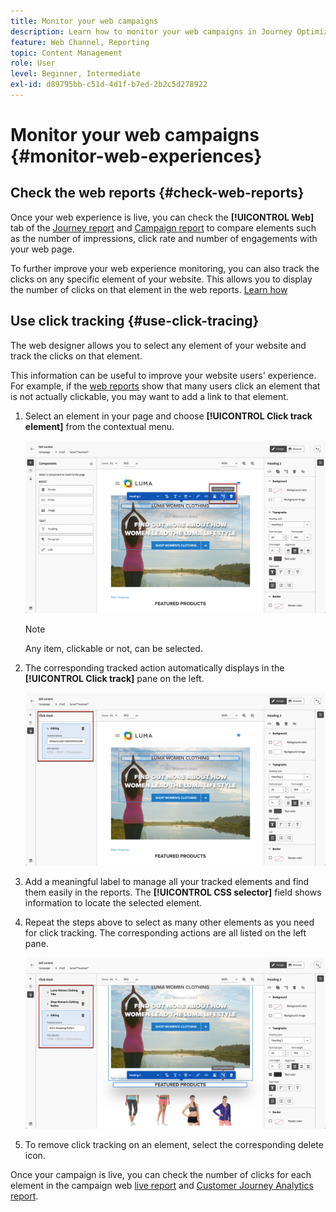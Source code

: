 ```yaml
---
title: Monitor your web campaigns
description: Learn how to monitor your web campaigns in Journey Optimizer
feature: Web Channel, Reporting
topic: Content Management
role: User
level: Beginner, Intermediate
exl-id: d89795bb-c51d-4d1f-b7ed-2b2c5d278922
---
```

# Monitor your web campaigns {#monitor-web-experiences}

## Check the web reports {#check-web-reports}

Once your web experience is live, you can check the **[!UICONTROL Web]** tab of the  [Journey report](../reports/journey-global-report-cja-web.md) and [Campaign report](../reports/campaign-global-report-cja-web.md) to compare elements such as the number of impressions, click rate and number of engagements with your web page.

<!--You can check the **[!UICONTROL Web]** tab of the campaign reports. Learn more on the campaign web [live report](../reports/campaign-live-report.md#web-tab) and [global report](../reports/campaign-global-report-cja.md#web).-->

To further improve your web experience monitoring, you can also track the clicks on any specific element of your website. This allows you to display the number of clicks on that element in the web reports. [Learn how](#use-click-tracing)

## Use click tracking {#use-click-tracing}

The web designer allows you to select any element of your website and track the clicks on that element.

 This information can be useful to improve your website users' experience. For example, if the [web reports](../reports/campaign-global-report-cja-web.md) show that many users click an element that is not actually clickable, you may want to add a link to that element.

1. Select an element in your page and choose **[!UICONTROL Click track element]** from the contextual menu.

    ![](assets/web-designer-click-track.png)
    
    >[!NOTE]
    >
    >Any item, clickable or not, can be selected.

1. The corresponding tracked action automatically displays in the **[!UICONTROL Click track]** pane on the left. 

    ![](assets/web-designer-click-track-pane.png)

1. Add a meaningful label to manage all your tracked elements and find them easily in the reports. The **[!UICONTROL CSS selector]** field shows information to locate the selected element.

1. Repeat the steps above to select as many other elements as you need for click tracking. The corresponding actions are all listed on the left pane.

    ![](assets/web-designer-click-tracking-actions.png)

1. To remove click tracking on an element, select the corresponding delete icon.

Once your campaign is live, you can check the number of clicks for each element in the campaign web [live report](../reports/campaign-live-report.md#web-tab) and [Customer Journey Analytics report](../reports/campaign-global-report-cja-web.md).
